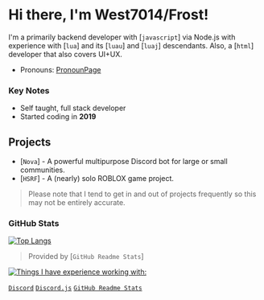 # Hi there, I'm West7014/Frost!

I'm a primarily backend developer with [`javascript`] via Node.js with experience with [`lua`] and its [`luau`] and [`luaj`] descendants. Also, a [`html`] developer that also covers UI+UX.

- Pronouns: [PronounPage](https://en.pronouns.page/@west7014)

### Key Notes

- Self taught, full stack developer
- Started coding in **2019**

## Projects

- [`Nova`] - A powerful multipurpose Discord bot for large or small communities.
- [`HSRF`] - A (nearly) solo ROBLOX game project.
> Please note that I tend to get in and out of projects frequently so this may not be entirely accurate.

### GitHub Stats

[![Top Langs](https://github-readme-stats.vercel.app/api/top-langs/?username=thatWest7014&layout=donut)](https://github.com/anuraghazra/github-readme-stats)

> Provided by [`GitHub Readme Stats`]

[![Things I have experience working with:](https://skillicons.dev/icons?i=js,html,css,azure,bash,bitbucket,blender,c,cpp,codepen,disocrd,bots,discordjs,docker,dotnet,electron,express,firebase,gcp,git,github,gitlab,ai,lua,md,mysql,nodejs,ps,php,pre,react,regex,unity,ts,unreal,vscode,windows)](https://skillicons.dev)

[`Discord`](https://discord.com/)
[`Discord.js`](https://discord.js.org/)
[`GitHub Readme Stats`](https://github.com/anuraghazra/github-readme-stats)


